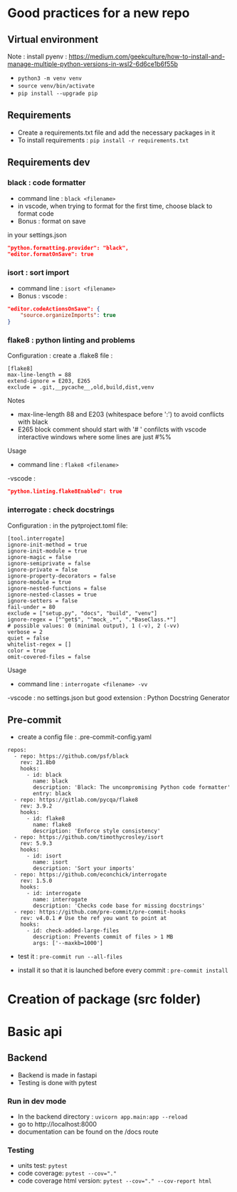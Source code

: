 # Good practices for a new repo

## Virtual environment

Note : install pyenv : https://medium.com/geekculture/how-to-install-and-manage-multiple-python-versions-in-wsl2-6d6ce1b6f55b

- `python3 -m venv venv`
- `source venv/bin/activate`
- `pip install --upgrade pip`

## Requirements

- Create a requirements.txt file and add the necessary packages in it
- To install requirements : `pip install -r requirements.txt`

## Requirements dev

### black : code formatter

- command line : `black <filename>`
- in vscode, when trying to format for the first time, choose black to format
  code
- Bonus : format on save

in your settings.json

```json
"python.formatting.provider": "black",
"editor.formatOnSave": true
```

### isort : sort import

- command line : `isort <filename>`
- Bonus : vscode :

```json
"editor.codeActionsOnSave": {
	"source.organizeImports": true
}
```

### flake8 : python linting and problems

Configuration : create a .flake8 file :

```
[flake8]
max-line-length = 88
extend-ignore = E203, E265
exclude = .git,__pycache__,old,build,dist,venv
```

Notes

- max-line-length 88 and E203 (whitespace before ':') to avoid conflicts with black
- E265 block comment should start with '# ' confilcts with vscode interactive windows where some lines are just #%%

Usage

- command line : `flake8 <filename>`

-vscode :

```json
"python.linting.flake8Enabled": true
```

### interrogate : check docstrings

Configuration : in the pytproject.toml file:

```
[tool.interrogate]
ignore-init-method = true
ignore-init-module = true
ignore-magic = false
ignore-semiprivate = false
ignore-private = false
ignore-property-decorators = false
ignore-module = true
ignore-nested-functions = false
ignore-nested-classes = true
ignore-setters = false
fail-under = 80
exclude = ["setup.py", "docs", "build", "venv"]
ignore-regex = ["^get$", "^mock_.*", ".*BaseClass.*"]
# possible values: 0 (minimal output), 1 (-v), 2 (-vv)
verbose = 2
quiet = false
whitelist-regex = []
color = true
omit-covered-files = false
```

Usage

- command line : `interrogate <filename> -vv`

-vscode : no settings.json but good extension : Python Docstring Generator

## Pre-commit

- create a config file : .pre-commit-config.yaml

```
repos:
  - repo: https://github.com/psf/black
    rev: 21.8b0
    hooks:
      - id: black
        name: black
        description: 'Black: The uncompromising Python code formatter'
        entry: black
  - repo: https://gitlab.com/pycqa/flake8
    rev: 3.9.2
    hooks:
      - id: flake8
        name: flake8
        description: 'Enforce style consistency'
  - repo: https://github.com/timothycrosley/isort
    rev: 5.9.3
    hooks:
      - id: isort
        name: isort
        description: 'Sort your imports'
  - repo: https://github.com/econchick/interrogate
    rev: 1.5.0
    hooks:
      - id: interrogate
        name: interrogate
        description: 'Checks code base for missing docstrings'
  - repo: https://github.com/pre-commit/pre-commit-hooks
    rev: v4.0.1 # Use the ref you want to point at
    hooks:
      - id: check-added-large-files
        description: Prevents commit of files > 1 MB
        args: ['--maxkb=1000']

```

- test it : `pre-commit run --all-files`

- install it so that it is launched before every commit : `pre-commit install`

# Creation of package (src folder)

# Basic api

## Backend

- Backend is made in fastapi
- Testing is done with pytest

### Run in dev mode

- In the backend directory : `uvicorn app.main:app --reload`
- go to http://localhost:8000
- documentation can be found on the /docs route

### Testing

- units test: `pytest`
- code coverage: `pytest --cov="."`
- code coverage html version: `pytest --cov="." --cov-report html`
